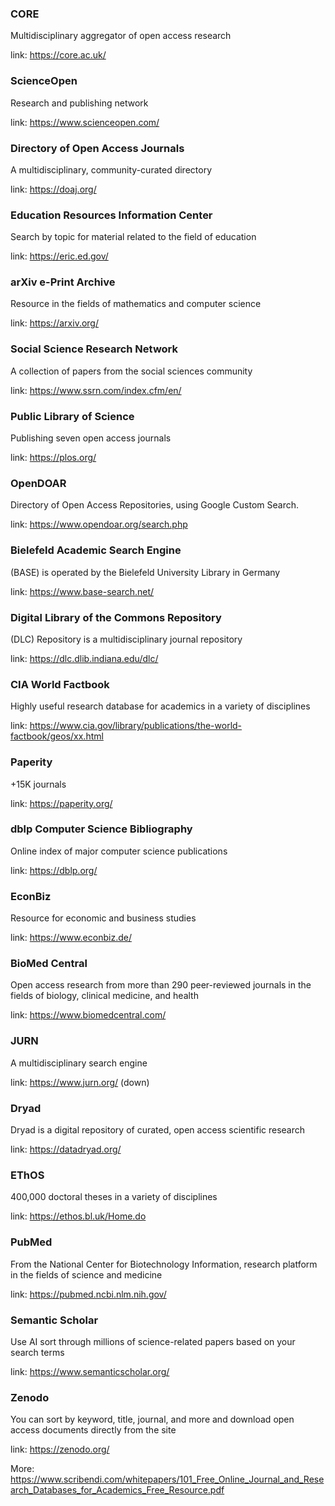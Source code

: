 ### CORE

Multidisciplinary aggregator of open access research

link: https://core.ac.uk/

### ScienceOpen

Research and publishing network

link: https://www.scienceopen.com/

### Directory of Open Access Journals

A multidisciplinary, community-curated directory

link: https://doaj.org/

### Education Resources Information Center

Search by topic for material related to the field of education

link: https://eric.ed.gov/

### arXiv e-Print Archive

Resource in the fields of mathematics and computer science

link: https://arxiv.org/

### Social Science Research Network

A collection of papers from the social sciences community

link: https://www.ssrn.com/index.cfm/en/

### Public Library of Science

Publishing seven open access journals

link: https://plos.org/

### OpenDOAR

 Directory of Open Access Repositories, using Google Custom Search.
 
link: https://www.opendoar.org/search.php

### Bielefeld Academic Search Engine

(BASE) is operated by the Bielefeld University Library in Germany

link: https://www.base-search.net/

### Digital Library of the Commons Repository

(DLC) Repository is a multidisciplinary journal repository

link: https://dlc.dlib.indiana.edu/dlc/

### CIA World Factbook

Highly useful research database for academics in a variety of disciplines

link: https://www.cia.gov/library/publications/the-world-factbook/geos/xx.html

### Paperity

+15K journals

link: https://paperity.org/

### dblp Computer Science Bibliography

Online index of major computer science publications

link: https://dblp.org/

### EconBiz

Resource for economic and business studies

link: https://www.econbiz.de/

### BioMed Central

Open access research from more than 290 peer-reviewed journals in the fields of biology, clinical medicine, and health

link: https://www.biomedcentral.com/

### JURN

A multidisciplinary search engine

link: https://www.jurn.org/  (down)

### Dryad

Dryad is a digital repository of curated, open access scientific research

link: https://datadryad.org/

### EThOS

400,000 doctoral theses in a variety of disciplines

link: https://ethos.bl.uk/Home.do

### PubMed

From the National Center for Biotechnology Information, research platform in the fields of science and medicine

link: https://pubmed.ncbi.nlm.nih.gov/

### Semantic Scholar

Use AI sort through millions of science-related papers based on your search terms

link: https://www.semanticscholar.org/

### Zenodo

You can sort by keyword, title, journal, and more and download open access documents directly from the site

link: https://zenodo.org/




More: https://www.scribendi.com/whitepapers/101_Free_Online_Journal_and_Research_Databases_for_Academics_Free_Resource.pdf 

